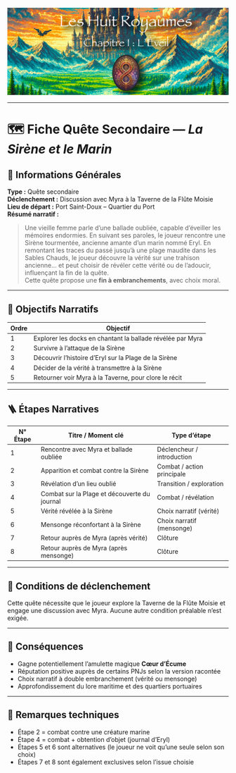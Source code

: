 ![Cover](https://raw.githubusercontent.com/nicolasvauchenet/eightrealms-awakening/refs/heads/main/assets/img/core/cover_documentation.png)

---

# 🗺️ Fiche Quête Secondaire — *La Sirène et le Marin*

## 🧾 Informations Générales

**Type :** Quête secondaire  
**Déclenchement :** Discussion avec Myra à la Taverne de la Flûte Moisie  
**Lieu de départ :** Port Saint-Doux – Quartier du Port  
**Résumé narratif :**
> Une vieille femme parle d’une ballade oubliée, capable d’éveiller les mémoires endormies. En suivant ses paroles, le
> joueur rencontre une Sirène tourmentée, ancienne amante d’un marin nommé Eryl. En remontant les traces du passé
> jusqu’à une plage maudite dans les Sables Chauds, le joueur découvre la vérité sur une trahison ancienne… et peut
> choisir de révéler cette vérité ou de l’adoucir, influençant la fin de la quête.  
> Cette quête propose une **fin à embranchements**, avec choix moral.

---

## 🎯 Objectifs Narratifs

| Ordre | Objectif                                                   |
|-------|------------------------------------------------------------|
| 1     | Explorer les docks en chantant la ballade révélée par Myra |
| 2     | Survivre à l’attaque de la Sirène                          |
| 3     | Découvrir l’histoire d’Eryl sur la Plage de la Sirène      |
| 4     | Décider de la vérité à transmettre à la Sirène             |
| 5     | Retourner voir Myra à la Taverne, pour clore le récit      |

---

## 🪜 Étapes Narratives

| N° Étape | Titre / Moment clé                           | Type d’étape               |
|----------|----------------------------------------------|----------------------------|
| 1        | Rencontre avec Myra et ballade oubliée       | Déclencheur / introduction |
| 2        | Apparition et combat contre la Sirène        | Combat / action principale |
| 3        | Révélation d’un lieu oublié                  | Transition / exploration   |
| 4        | Combat sur la Plage et découverte du journal | Combat / révélation        |
| 5        | Vérité révélée à la Sirène                   | Choix narratif (vérité)    |
| 6        | Mensonge réconfortant à la Sirène            | Choix narratif (mensonge)  |
| 7        | Retour auprès de Myra (après vérité)         | Clôture                    |
| 8        | Retour auprès de Myra (après mensonge)       | Clôture                    |

---

## 🔐 Conditions de déclenchement

Cette quête nécessite que le joueur explore la Taverne de la Flûte Moisie et engage une discussion avec Myra. Aucune
autre condition préalable n’est exigée.

---

## 🎁 Conséquences

- Gagne potentiellement l’amulette magique **Cœur d’Écume**
- Réputation positive auprès de certains PNJs selon la version racontée
- Choix narratif à double embranchement (vérité ou mensonge)
- Approfondissement du lore maritime et des quartiers portuaires

---

## 🧪 Remarques techniques

- Étape 2 = combat contre une créature marine
- Étape 4 = combat + obtention d’objet (journal d’Eryl)
- Étapes 5 et 6 sont alternatives (le joueur ne voit qu’une seule selon son choix)
- Étapes 7 et 8 sont également exclusives selon l’issue choisie

